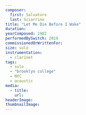 ```yaml
---
composer:
  first: Salvatore
  last: Sciarrino
title: "Let Me Die Before I Wake"
duration:
yearComposed: 1982
performedBySwitch: 2019
commissionedOrWrittenFor:
size: solo
instrumentation:
  - clarinet
tags:
  - solo
  - "brooklyn college"
  - NYC
  - acoustic
media:
  - title:
    url:
headerImage:
thumbnailImage:
---
```

